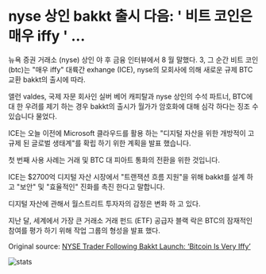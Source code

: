 # nyse 상인 bakkt 출시 다음: ' 비트 코인은 매우 iffy ' ...

뉴욕 증권 거래소 (nyse) 상인 야 후 금융 인터뷰에서 8 월 말했다. 3, 그 순간 비트 코인 (btc)는 "매우 iffy" 대륙간 exhange (ICE), nyse의 모회사에 의해 새로운 규제 BTC 교환 bakkt의 출시에 따라.

앨런 valdes, 국제 자문 회사인 실버 베어 캐피탈과 nyse 상인의 수석 파트너, BTC에 대 한 우려를 제기 하는 경우 bakkt의 출시가 월가가 암호화에 대해 심각 하다는 징조 수 있습니다 물었다.

ICE는 오늘 이전에 Microsoft 클라우드를 활용 하는 "디지털 자산을 위한 개방적이 고 규제 된 글로벌 생태계"를 확립 하기 위한 계획을 발표 했습니다.

첫 번째 사용 사례는 거래 및 BTC 대 피아트 통화의 전환을 위한 것입니다.

ICE는 $2700억 디지털 자산 시장에서 "트랜잭션 흐름 지원"을 위해 bakkt를 설계 하 고 "보안" 및 "효율적인" 진화를 촉진 한다고 말합니다.

디지털 자산에 관해서 월스트리트 투자자의 감정은 변화 하 고 있다.

지난 달, 세계에서 가장 큰 거래소 거래 펀드 (ETF) 공급자 블랙 락은 BTC의 잠재적인 참여를 평가 하기 위해 작업 그룹의 형성을 발표 했다.

Original source: [NYSE Trader Following Bakkt Launch: ‘Bitcoin Is Very Iffy’](https://cointelegraph.com/news/nyse-trader-following-bakkt-launch-bitcoin-is-very-iffy)

![stats](https://c.statcounter.com/11760860/0/a89fa40b/1/ "stats")